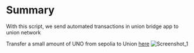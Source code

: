 # Summary
With this script, we send automated transactions in union bridge app to union network



Transfer a small amount of UNO from sepolia to Union [here](https://app.union.build/transfer) 
![Screenshot_1](https://github.com/user-attachments/assets/7f69bab3-cfc9-4473-90e4-47603124c9bd)

